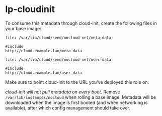 lp-cloudinit
===

To consume this metadata through cloud-init, create the following files in your base image:

```
file: /var/lib/cloud/seed/nocloud-net/meta-data

#include
http://cloud.example.lan/meta-data
```

```
file: /var/lib/cloud/seed/nocloud-net/user-data

#include
http://cloud.example.lan/user-data
```

Make sure to point cloud-init to the URL you've deployed this role on.

_cloud-init will not pull metadata on every boot._ Remove `/var/lib/instances/nocloud` when rolling a base image.
Metadata will be downloaded when the image is first booted (and when networking is available), after which config management should take over.

